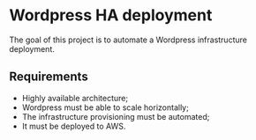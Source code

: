 # Wordpress HA deployment

The goal of this project is to automate a Wordpress infrastructure deployment.

## Requirements

- Highly available architecture;
- Wordpress must be able to scale horizontally;
- The infrastructure provisioning must be automated;
- It must be deployed to AWS.
